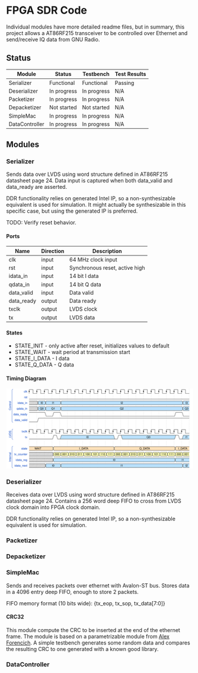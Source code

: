 # FPGA SDR Code

Individual modules have more detailed readme files, but in summary, this project allows a AT86RF215 transceiver to be controlled over Ethernet and send/receive IQ data from GNU Radio.

## Status

| Module | Status | Testbench | Test Results |
| --- | --- | --- | --- |
| Serializer | Functional | Functional | Passing |
| Deserializer | In progress | In progress | N/A |
| Packetizer | In progress | In progress | N/A |
| Depacketizer | Not started | Not started | N/A |
| SimpleMac | In progress | In progress | N/A |
| DataController | In progress | In progress | N/A |

## Modules

### Serializer

Sends data over LVDS using word structure defined in AT86RF215 datasheet page 24. Data input is captured when both data_valid and data_ready are asserted.

DDR functionality relies on generated Intel IP, so a non-synthesizable equivalent is used for simulation. It might actually be synthesizable in this specific case, but using the generated IP is preferred.

TODO: Verify reset behavior.

#### Ports

| Name | Direction | Description |
| --- | --- | --- |
| clk | input | 64 MHz clock input |
| rst | input | Synchronous reset, active high |
| idata_in | input | 14 bit I data |
| qdata_in | input | 14 bit Q data |
| data_valid | input | Data valid |
| data_ready | output | Data ready |
| txclk | output | LVDS clock |
| tx | output | LVDS data |

#### States

* STATE_INIT - only active after reset, initializes values to default
* STATE_WAIT - wait period at transmission start
* STATE_I_DATA - I data
* STATE_Q_DATA - Q data

#### Timing Diagram

![Serializer Timing Diagram](./docs/LVDS32TX_Timing.svg)

### Deserializer

Receives data over LVDS using word structure defined in AT86RF215 datasheet page 24. Contains a 256 word deep FIFO to cross from LVDS clock domain into FPGA clock domain.

DDR functionality relies on generated Intel IP, so a non-synthesizable equivalent is used for simulation.

### Packetizer

### Depacketizer

### SimpleMac

Sends and receives packets over ethernet with Avalon-ST bus. Stores data in a 4096 entry deep FIFO, enough to store 2 packets.

FIFO memory format (10 bits wide): {tx_eop, tx_sop, tx_data[7:0]}

#### CRC32

This module compute the CRC to be inserted at the end of the ethernet frame. The module is based on a parametrizable module from [Alex Forencich](https://github.com/alexforencich/verilog-ethernet). A simple testbench generates some random data and compares the resulting CRC to one generated with a known good library.

### DataController
